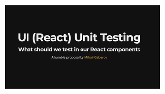 ![Start slide screenshot](https://github.com/mihailgaberov/mihailgaberov.github.io/blob/master/testing-reactjs-presentation/hp.jpg)
